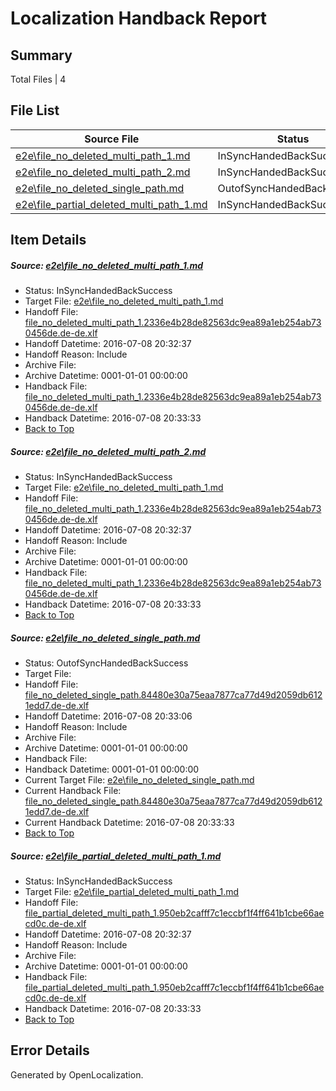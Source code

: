 # <a name='report-top'></a> Localization Handback Report

## Summary
 Total Files | 4

## File List
 Source File | Status | Details 
 ----------- | ------ | ------- 
 [e2e\file_no_deleted_multi_path_1.md](https://github.com/OpenLocalizationTestOrg/oltest/blob/74cdb641a14741583fb0e77d3bbc94d8d886a3e7/e2e/file_no_deleted_multi_path_1.md) | InSyncHandedBackSuccess | [Details](#419f79e4fd7827b21a6ec0cdbc40bb7cf86166171)
 [e2e\file_no_deleted_multi_path_2.md](https://github.com/OpenLocalizationTestOrg/oltest/blob/19cfd6c9ba9071f0c9334f9bd0c8edca3c509c00/e2e/file_no_deleted_multi_path_2.md) | InSyncHandedBackSuccess | [Details](#419f79e4fd7827b21a6ec0cdbc40bb7cf86166172)
 [e2e\file_no_deleted_single_path.md](https://github.com/OpenLocalizationTestOrg/oltest/blob/19cfd6c9ba9071f0c9334f9bd0c8edca3c509c00/e2e/file_no_deleted_single_path.md) | OutofSyncHandedBackSuccess | [Details](#1301c7f380cac0cf0b11b6518dd95ef38bd1debc3)
 [e2e\file_partial_deleted_multi_path_1.md](https://github.com/OpenLocalizationTestOrg/oltest/blob/74cdb641a14741583fb0e77d3bbc94d8d886a3e7/e2e/file_partial_deleted_multi_path_1.md) | InSyncHandedBackSuccess | [Details](#1059ef451adb5bab42b0d063e2e4eff9e1cd60254)

## Item Details
##### <a name='419f79e4fd7827b21a6ec0cdbc40bb7cf86166171'></a> Source: [e2e\file_no_deleted_multi_path_1.md](https://github.com/OpenLocalizationTestOrg/oltest/blob/74cdb641a14741583fb0e77d3bbc94d8d886a3e7/e2e/file_no_deleted_multi_path_1.md)
* Status: InSyncHandedBackSuccess
* Target File: [e2e\file_no_deleted_multi_path_1.md](https://github.com/OpenLocalizationTestOrg/oltest-dede-fly/blob/845a57f94919357300ef29726d691744a666ff58/e2e/file_no_deleted_multi_path_1.md)
* Handoff File: [file_no_deleted_multi_path_1.2336e4b28de82563dc9ea89a1eb254ab730456de.de-de.xlf](https://github.com/OpenLocalizationTestOrg/olhandoff-e2e/blob/1df6479038561d677cd6eb718a74ee10fb698756/ol-handoff/OpenLocalizationTestOrg/oltest-dede-fly/ci/mt/file_no_deleted_multi_path_1.2336e4b28de82563dc9ea89a1eb254ab730456de.de-de.xlf)
* Handoff Datetime: 2016-07-08 20:32:37
* Handoff Reason: Include
* Archive File: 
* Archive Datetime: 0001-01-01 00:00:00
* Handback File: [file_no_deleted_multi_path_1.2336e4b28de82563dc9ea89a1eb254ab730456de.de-de.xlf](https://github.com/OpenLocalizationTestOrg/olhandback-e2e/blob/38b470d738c8b2b73bbd99961a28c7995e272642/ol-handback/OpenLocalizationTestOrg/oltest-dede-fly/ci/mt/file_no_deleted_multi_path_1.2336e4b28de82563dc9ea89a1eb254ab730456de.de-de.xlf)
* Handback Datetime: 2016-07-08 20:33:33
* [Back to Top](#report-top)

##### <a name='419f79e4fd7827b21a6ec0cdbc40bb7cf86166172'></a> Source: [e2e\file_no_deleted_multi_path_2.md](https://github.com/OpenLocalizationTestOrg/oltest/blob/19cfd6c9ba9071f0c9334f9bd0c8edca3c509c00/e2e/file_no_deleted_multi_path_2.md)
* Status: InSyncHandedBackSuccess
* Target File: [e2e\file_no_deleted_multi_path_1.md](https://github.com/OpenLocalizationTestOrg/oltest-dede-fly/blob/845a57f94919357300ef29726d691744a666ff58/e2e/file_no_deleted_multi_path_1.md)
* Handoff File: [file_no_deleted_multi_path_1.2336e4b28de82563dc9ea89a1eb254ab730456de.de-de.xlf](https://github.com/OpenLocalizationTestOrg/olhandoff-e2e/blob/1df6479038561d677cd6eb718a74ee10fb698756/ol-handoff/OpenLocalizationTestOrg/oltest-dede-fly/ci/mt/file_no_deleted_multi_path_1.2336e4b28de82563dc9ea89a1eb254ab730456de.de-de.xlf)
* Handoff Datetime: 2016-07-08 20:32:37
* Handoff Reason: Include
* Archive File: 
* Archive Datetime: 0001-01-01 00:00:00
* Handback File: [file_no_deleted_multi_path_1.2336e4b28de82563dc9ea89a1eb254ab730456de.de-de.xlf](https://github.com/OpenLocalizationTestOrg/olhandback-e2e/blob/38b470d738c8b2b73bbd99961a28c7995e272642/ol-handback/OpenLocalizationTestOrg/oltest-dede-fly/ci/mt/file_no_deleted_multi_path_1.2336e4b28de82563dc9ea89a1eb254ab730456de.de-de.xlf)
* Handback Datetime: 2016-07-08 20:33:33
* [Back to Top](#report-top)

##### <a name='1301c7f380cac0cf0b11b6518dd95ef38bd1debc3'></a> Source: [e2e\file_no_deleted_single_path.md](https://github.com/OpenLocalizationTestOrg/oltest/blob/19cfd6c9ba9071f0c9334f9bd0c8edca3c509c00/e2e/file_no_deleted_single_path.md)
* Status: OutofSyncHandedBackSuccess
* Target File: 
* Handoff File: [file_no_deleted_single_path.84480e30a75eaa7877ca77d49d2059db6121edd7.de-de.xlf](https://github.com/OpenLocalizationTestOrg/olhandoff-e2e/blob/a827876cda21776f935b998f9884295ac68f6ca9/ol-handoff/OpenLocalizationTestOrg/oltest-dede-fly/ci/mt/file_no_deleted_single_path.84480e30a75eaa7877ca77d49d2059db6121edd7.de-de.xlf)
* Handoff Datetime: 2016-07-08 20:33:06
* Handoff Reason: Include
* Archive File: 
* Archive Datetime: 0001-01-01 00:00:00
* Handback File: 
* Handback Datetime: 0001-01-01 00:00:00
* Current Target File: [e2e\file_no_deleted_single_path.md](https://github.com/OpenLocalizationTestOrg/oltest-dede-fly/blob/845a57f94919357300ef29726d691744a666ff58/e2e/file_no_deleted_single_path.md)
* Current Handback File: [file_no_deleted_single_path.84480e30a75eaa7877ca77d49d2059db6121edd7.de-de.xlf](https://github.com/OpenLocalizationTestOrg/olhandback-e2e/blob/38b470d738c8b2b73bbd99961a28c7995e272642/ol-handback/OpenLocalizationTestOrg/oltest-dede-fly/ci/mt/file_no_deleted_single_path.84480e30a75eaa7877ca77d49d2059db6121edd7.de-de.xlf)
* Current Handback Datetime: 2016-07-08 20:33:33
* [Back to Top](#report-top)

##### <a name='1059ef451adb5bab42b0d063e2e4eff9e1cd60254'></a> Source: [e2e\file_partial_deleted_multi_path_1.md](https://github.com/OpenLocalizationTestOrg/oltest/blob/74cdb641a14741583fb0e77d3bbc94d8d886a3e7/e2e/file_partial_deleted_multi_path_1.md)
* Status: InSyncHandedBackSuccess
* Target File: [e2e\file_partial_deleted_multi_path_1.md](https://github.com/OpenLocalizationTestOrg/oltest-dede-fly/blob/845a57f94919357300ef29726d691744a666ff58/e2e/file_partial_deleted_multi_path_1.md)
* Handoff File: [file_partial_deleted_multi_path_1.950eb2cafff7c1eccbf1f4ff641b1cbe66aecd0c.de-de.xlf](https://github.com/OpenLocalizationTestOrg/olhandoff-e2e/blob/1df6479038561d677cd6eb718a74ee10fb698756/ol-handoff/OpenLocalizationTestOrg/oltest-dede-fly/ci/mt/file_partial_deleted_multi_path_1.950eb2cafff7c1eccbf1f4ff641b1cbe66aecd0c.de-de.xlf)
* Handoff Datetime: 2016-07-08 20:32:37
* Handoff Reason: Include
* Archive File: 
* Archive Datetime: 0001-01-01 00:00:00
* Handback File: [file_partial_deleted_multi_path_1.950eb2cafff7c1eccbf1f4ff641b1cbe66aecd0c.de-de.xlf](https://github.com/OpenLocalizationTestOrg/olhandback-e2e/blob/38b470d738c8b2b73bbd99961a28c7995e272642/ol-handback/OpenLocalizationTestOrg/oltest-dede-fly/ci/mt/file_partial_deleted_multi_path_1.950eb2cafff7c1eccbf1f4ff641b1cbe66aecd0c.de-de.xlf)
* Handback Datetime: 2016-07-08 20:33:33
* [Back to Top](#report-top)


## Error Details

Generated by OpenLocalization.
